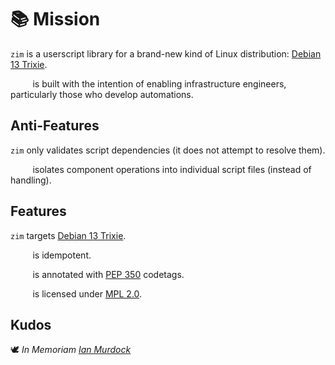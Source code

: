 <!-- This Source Code Form is subject to the terms of the Mozilla Public
   - License, v. 2.0. If a copy of the MPL was not distributed with this
   - file, You can obtain one at https://mozilla.org/MPL/2.0/. -->

# 📚 Mission

`zim` is a userscript library for a brand-new kind of Linux distribution: [Debian 13 Trixie](https://wiki.debian.org/DebianTrixie).

&nbsp;&nbsp;&nbsp;&nbsp;&nbsp;&nbsp;&nbsp;&nbsp;&nbsp;is built with the intention of enabling infrastructure engineers, particularly those who develop automations.

## Anti-Features

`zim` only validates script dependencies (it does not attempt to resolve them).

&nbsp;&nbsp;&nbsp;&nbsp;&nbsp;&nbsp;&nbsp;&nbsp;&nbsp;isolates component operations into individual script files (instead of handling).

## Features
`zim` targets [Debian 13 Trixie](https://wiki.debian.org/DebianTrixie).

&nbsp;&nbsp;&nbsp;&nbsp;&nbsp;&nbsp;&nbsp;&nbsp;&nbsp;is idempotent.

&nbsp;&nbsp;&nbsp;&nbsp;&nbsp;&nbsp;&nbsp;&nbsp;&nbsp;is annotated with [PEP 350](https://peps.python.org/pep-0350/) codetags.

&nbsp;&nbsp;&nbsp;&nbsp;&nbsp;&nbsp;&nbsp;&nbsp;&nbsp;is licensed under [MPL 2.0](https://www.mozilla.org/en-US/MPL/2.0/).

## Kudos
🕊️ *In Memoriam [Ian Murdock](https://www.debian.org/doc/manuals/project-history/manifesto.en.html)*
